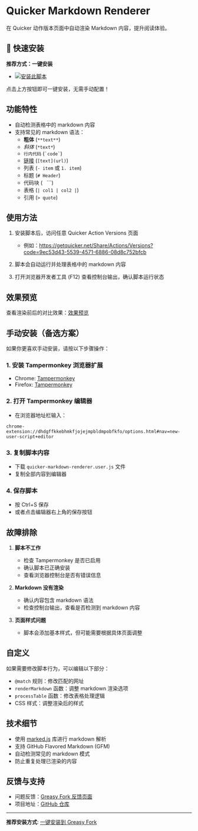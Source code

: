 # Quicker Markdown Renderer

在 Quicker 动作版本页面中自动渲染 Markdown 内容，提升阅读体验。

## 🚀 快速安装

**推荐方式：一键安装**
- [![安装此脚本](https://img.shields.io/badge/Greasy_Fork-安装此脚本-green.svg)](https://greasyfork.org/zh-CN/scripts/546744-quicker-markdown-renderer)

点击上方按钮即可一键安装，无需手动配置！

## 功能特性

- 自动检测表格中的 markdown 内容
- 支持常见的 markdown 语法：
  - **粗体** (`**text**`)
  - *斜体* (`*text*`)
  - `行内代码` (`` `code` ``)
  - [链接](url) (`[text](url)`)
  - 列表 (`- item` 或 `1. item`)
  - 标题 (`# Header`)
  - 代码块 (``` ``` ```)
  - 表格 (`| col1 | col2 |`)
  - 引用 (`> quote`)

## 使用方法

1. 安装脚本后，访问任意 Quicker Action Versions 页面
   - 例如：https://getquicker.net/Share/Actions/Versions?code=9ec53d43-5539-4571-6886-08d8c752bfcb

2. 脚本会自动运行并处理表格中的 markdown 内容

3. 打开浏览器开发者工具 (F12) 查看控制台输出，确认脚本运行状态

## 效果预览

查看渲染前后的对比效果：[效果预览](preview.md)

## 手动安装（备选方案）

如果你更喜欢手动安装，请按以下步骤操作：

### 1. 安装 Tampermonkey 浏览器扩展
- Chrome: [Tampermonkey](https://chrome.google.com/webstore/detail/tampermonkey/dhdgffkkebhmkfjojejmpbldmpobfkfo)
- Firefox: [Tampermonkey](https://addons.mozilla.org/en-US/firefox/addon/tampermonkey/)

### 2. 打开 Tampermonkey 编辑器
- 在浏览器地址栏输入：
```http
chrome-extension://dhdgffkkebhmkfjojejmpbldmpobfkfo/options.html#nav=new-user-script+editor
```

### 3. 复制脚本内容
- 下载 `quicker-markdown-renderer.user.js` 文件
- 复制全部内容到编辑器

### 4. 保存脚本
- 按 Ctrl+S 保存
- 或者点击编辑器右上角的保存按钮

## 故障排除

1. **脚本不工作**
   - 检查 Tampermonkey 是否已启用
   - 确认脚本已正确安装
   - 查看浏览器控制台是否有错误信息

2. **Markdown 没有渲染**
   - 确认内容包含 markdown 语法
   - 检查控制台输出，查看是否检测到 markdown 内容

3. **页面样式问题**
   - 脚本会添加基本样式，但可能需要根据具体页面调整

## 自定义

如果需要修改脚本行为，可以编辑以下部分：

- `@match` 规则：修改匹配的网址
- `renderMarkdown` 函数：调整 markdown 渲染选项
- `processTable` 函数：修改表格处理逻辑
- CSS 样式：调整渲染后的样式

## 技术细节

- 使用 [marked.js](https://marked.js.org/) 库进行 markdown 解析
- 支持 GitHub Flavored Markdown (GFM)
- 自动检测常见的 markdown 模式
- 防止重复处理已渲染的内容

## 反馈与支持

- 问题反馈：[Greasy Fork 反馈页面](https://greasyfork.org/zh-CN/scripts/546744-quicker-markdown-renderer/feedback)
- 项目地址：[GitHub 仓库](https://github.com/your-username/quicker-markdown-renderer)

---

**推荐安装方式**: [一键安装到 Greasy Fork](https://greasyfork.org/zh-CN/scripts/546744-quicker-markdown-renderer)
